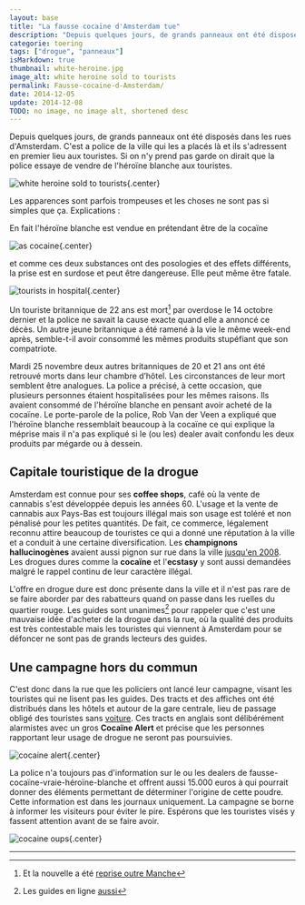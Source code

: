 ```yaml
---
layout: base
title: "La fausse cocaïne d'Amsterdam tue"
description: "Depuis quelques jours, de grands panneaux ont été disposés dans les rues d'Amsterdam. C'est a police de la ville qui les a placés là et ils s'adressent en "
categorie: toering
tags: ["drogue", "panneaux"]
isMarkdown: true
thumbnail: white-heroine.jpg
image_alt: white heroine sold to tourists
permalink: Fausse-cocaine-d-Amsterdam/
date: 2014-12-05
update: 2014-12-08
TODO: no image, no image alt, shortened desc
---
```


Depuis quelques jours, de grands panneaux ont été disposés dans les rues d'Amsterdam. C'est a police de la ville qui les a placés là et ils s'adressent en premier lieu aux touristes. Si on n'y prend pas garde on dirait que la police essaye de vendre de l'héroïne blanche aux touristes.

![white heroine sold to tourists](white-heroine.jpg){.center}

Les apparences sont parfois trompeuses et les choses ne sont pas si simples que ça. Explications :

En fait l'héroïne blanche est vendue en prétendant être de la cocaïne

![as cocaine](as-cocaine.jpg){.center}

et comme ces deux substances ont des posologies et des effets différents, la prise est en surdose et peut être dangereuse. Elle peut même être fatale.

![tourists in hospital](tourists-in-hospital.jpg){.center}

Un touriste britannique de 22 ans est mort[^1] par overdose le 14 octobre dernier et la police ne savait la cause exacte quand elle a annoncé ce décès. Un autre jeune britannique a été ramené à la vie le même week-end après, semble-t-il avoir consommé les mêmes produits stupéfiant que son compatriote.

Mardi 25 novembre deux autres britanniques de 20 et 21 ans ont été retrouvé morts dans leur chambre d’hôtel. Les circonstances de leur mort semblent être analogues. La police a précisé, à cette occasion, que plusieurs personnes étaient hospitalisées pour les mêmes raisons. Ils avaient consommé de l'héroïne blanche en pensant avoir acheté de la cocaïne. Le porte-parole de la police, Rob Van der Veen a expliqué que l'héroïne blanche ressemblait beaucoup à la cocaïne ce qui explique la méprise mais il n'a pas expliqué si le (ou les) dealer avait confondu les deux produits par mégarde ou à dessein.

## Capitale touristique de la drogue

Amsterdam est connue pour ses **coffee shops**, café où la vente de cannabis s'est développée depuis les années 60. L'usage et la vente de cannabis aux Pays-Bas est toujours illégal mais son usage est toléré et non pénalisé pour les petites quantités. De fait, ce commerce, légalement reconnu attire beaucoup de touristes ce qui a donné une réputation à la ville et a conduit à une certaine diversification. Les **champignons hallucinogènes** avaient aussi pignon sur rue dans la ville [jusqu'en 2008](/la-fin-des-champignons). Les drogues dures comme la **cocaïne** et l'**ecstasy** y sont aussi demandées malgré le rappel continu de leur caractère illégal.

L'offre en drogue dure est donc présente dans la ville et il n'est pas rare de se faire aborder par des rabatteurs quand on passe dans les ruelles du quartier rouge. Les guides sont unanimes[^2] pour rappeler que c'est une mauvaise idée d'acheter de la drogue dans la rue, où la qualité des produits est très contestable mais les touristes qui viennent à Amsterdam pour se défoncer ne sont pas de grands lecteurs des guides.

## Une campagne hors du commun

C'est donc dans la rue que les policiers ont lancé leur campagne, visant les touristes qui ne lisent pas les guides. Des tracts et des affiches ont été distribués dans les hôtels et autour de la gare centrale, lieu de passage obligé des touristes sans [voiture](/?q=voiture). Ces tracts en anglais sont délibérément alarmistes avec un gros **Cocaïne Alert** et précise que les personnes rapportant leur usage de drogue ne seront pas poursuivies.

![cocaine alert](cocaine-alert.jpg){.center}

La police n'a toujours pas d'information sur le ou les dealers de fausse-cocaïne-vraie-héroïne-blanche et offrent aussi 15.000 euros à qui pourrait donner des éléments permettant de déterminer l'origine de cette poudre. Cette information est dans les journaux uniquement. La campagne se borne à informer les visiteurs pour éviter le pire. Espérons que les touristes visés y fassent attention avant de se faire avoir.

![cocaine oups ](cocaine-oups.jpg){.center}

--- 
[^1]: Et la nouvelle a été [reprise outre Manche](http://www.dailymail.co.uk/news/article-2810682/British-tourist-22-dies-taking-cocaine-heroin-trip-Amsterdam.html)
[^2]: Les guides en ligne [aussi](http://www.amsterdam.info/drugs/)
<!-- post notes:
http://www.parool.nl/parool/nl/4024/AMSTERDAM-CENTRUM/article/detail/3781710/2014/11/03/Tien-toeristen-onwel-door-verkeerde-drugs-van-straatdealers.dhtml 
http://www.parool.nl/parool/nl/4/AMSTERDAM/article/detail/3776176/2014/10/26/Mogelijk-nieuwe-drugsdode-in-Amsterdam.dhtml 
http://www.youcaring.com/memorial-fundraiser/flying-two-young-brits-back-from-amsterdam-/269823#.VHg7e7rlIIN.facebook 
http://www.parismatch.com/Actu/International/L-heroine-blanche-tue-encore-a-Amsterdam-deux-britanniques-658406
--->

